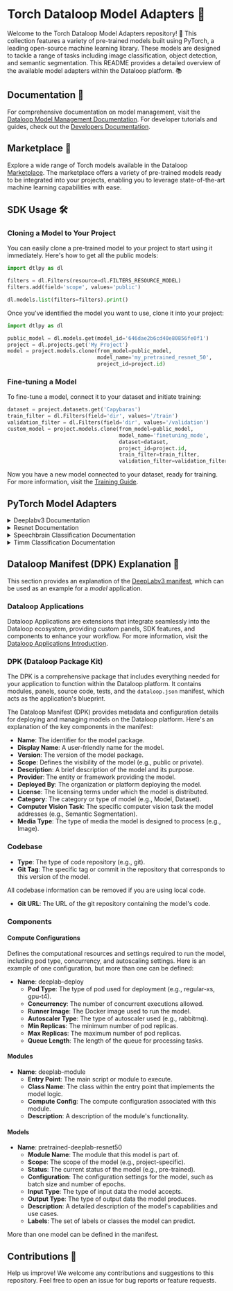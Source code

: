 # Torch Dataloop Model Adapters 🚀

Welcome to the Torch Dataloop Model Adapters repository! 🎉 This collection features a variety of pre-trained models built using PyTorch, a leading open-source machine learning library. These models are designed to tackle a range of tasks including image classification, object detection, and semantic segmentation. This README provides a detailed overview of the available model adapters within the Dataloop platform. 📚

## Documentation 📖

For comprehensive documentation on model management, visit the [Dataloop Model Management Documentation](https://dataloop.ai/docs).
For developer tutorials and guides, check out the [Developers Documentation](https://developers.dataloop.ai/tutorials/model_management/).

## Marketplace 🛒

Explore a wide range of Torch models available in the Dataloop [Marketplace](https://console.dataloop.ai/marketplace). The marketplace offers a variety of pre-trained models ready to be integrated into your projects, enabling you to leverage state-of-the-art machine learning capabilities with ease.

## SDK Usage 🛠️

### Cloning a Model to Your Project

You can easily clone a pre-trained model to your project to start using it immediately. Here's how to get all the public models:

```python
import dtlpy as dl

filters = dl.Filters(resource=dl.FILTERS_RESOURCE_MODEL)
filters.add(field='scope', values='public')

dl.models.list(filters=filters).print()
```

Once you've identified the model you want to use, clone it into your project:

```python
import dtlpy as dl

public_model = dl.models.get(model_id='646dae2b6cd40e80856fe0f1')
project = dl.projects.get('My Project')
model = project.models.clone(from_model=public_model,
                             model_name='my_pretrained_resnet_50',
                             project_id=project.id)
```

### Fine-tuning a Model

To fine-tune a model, connect it to your dataset and initiate training:

```python
dataset = project.datasets.get('Capybaras')
train_filter = dl.Filters(field='dir', values='/train')
validation_filter = dl.Filters(field='dir', values='/validation')
custom_model = project.models.clone(from_model=public_model,
                                    model_name='finetuning_mode',
                                    dataset=dataset,
                                    project_id=project.id,
                                    train_filter=train_filter,
                                    validation_filter=validation_filter)
```

Now you have a new model connected to your dataset, ready for training. For more information, visit the [Training Guide](https://developers.dataloop.ai/tutorials/model_management/ai_library/chapter/#train).

## PyTorch Model Adapters

<details>
<summary>Deeplabv3 Documentation</summary>

# DeepLabV3 Semantic Segmentation Model Adapter

## Introduction

This repo is a model integration
between [PyTorch DeepLabV3](https://pytorch.org/hub/pytorch_vision_deeplabv3_resnet101/) object
detection model and [Dataloop](https://dataloop.ai/).

DeepLab is a series of semantic segmentation models designed for high-performance scene understanding tasks.
By leveraging techniques such as atrous convolution and spatial pyramid pooling, DeepLab achieves state-of-the-art
performance in semantic segmentation while maintaining efficiency. This integration aims to provide a seamless workflow
for utilizing DeepLab models within the Dataloop platform.

## Requirements

* An account in the [Dataloop platform](https://console.dataloop.ai/)
* dtlpy
* torch>=1.8
* torchvision>0.9
* imbalanced-learn
* imblearn
* imgaug
* scikit-image>0.20.0
* scikit-learn

## Installation

To install the package and create the DeepLabV3 model adapter, you will need
a [project](https://developers.dataloop.ai/tutorials/getting_started/sdk_overview/chapter/#to-create-a-new-project) and
a [dataset](https://developers.dataloop.ai/tutorials/data_management/manage_datasets/chapter/#create-dataset) in the
Dataloop platform. The dataset should
have [directories](https://developers.dataloop.ai/tutorials/data_management/manage_datasets/chapter/#create-directory)
containing its training and validation subsets.

## Cloning

For instruction how to clone the pretrained model for prediction
click [here](https://developers.dataloop.ai/tutorials/model_management/ai_library/chapter/#predicting)

## Training and Fine-tuning

For fine tuning on a custom dataset,
click [here](https://developers.dataloop.ai/tutorials/model_management/ai_library/chapter/#finetune-on-a-custom-dataset)

### Editing the configuration

To edit configurations via the platform, go to the DeepLabV3 page in the Model Management and edit the json
file displayed there or, via the SDK, by editing the model configuration.
Click [here](https://developers.dataloop.ai/tutorials/model_management/ai_library/chapter/#model-configuration) for more
information.

The basic configurations included are:

* ```epochs```: Number of epochs to train the model (default: ```100```)
* ```batch_size```: Batch size to be used during the training (default: ```16```)
* ```input_size```: Size of the input images for training (default: ```256```)
* ```augmentation```:  Boolean indicating whether to apply data augmentation during training (default: ```true```)
* ```conf_threshold```: Confidence threshold for predictions  (default ```0.8```)
* ```patience_epochs```: Number of epochs with no improvement after which training will be stopped (default ```10```)
* ```early_stopping```: Boolean indicating whether to apply early stopping by using ```patience_epochs``` (
  default ```true```)



</details>

<details>
<summary>Resnet Documentation</summary>

# ResNet Model Adapter

## Introduction

This repository provides a model integration between the ResNet classification model and the [Dataloop](https://dataloop.ai/) platform.

ResNet (Residual Networks) are a series of deep learning models designed for image classification tasks. They are known for their ability to train very deep networks by using residual connections, which help mitigate the vanishing gradient problem. This integration aims to provide a seamless workflow for utilizing ResNet models within the Dataloop platform.

## Requirements

* An account in the [Dataloop platform](https://console.dataloop.ai/)
* dtlpy
* torch>=1.8
* torchvision>0.9
* imgaug
* numpy
* tqdm

## Installation

To install the package and create the ResNet model adapter, you will need a [project](https://developers.dataloop.ai/tutorials/getting_started/sdk_overview/chapter/#to-create-a-new-project) and a [dataset](https://developers.dataloop.ai/tutorials/data_management/manage_datasets/chapter/#create-dataset) in the Dataloop platform. The dataset should have [directories](https://developers.dataloop.ai/tutorials/data_management/manage_datasets/chapter/#create-directory) containing its training and validation subsets.

## Cloning

For instructions on how to clone the pretrained model for prediction, click [here](https://developers.dataloop.ai/tutorials/model_management/ai_library/chapter/#predicting).

## Training and Fine-tuning

For fine-tuning on a custom dataset, click [here](https://developers.dataloop.ai/tutorials/model_management/ai_library/chapter/#finetune-on-a-custom-dataset).

### Editing the Configuration

To edit configurations via the platform, go to the ResNet page in the Model Management and edit the JSON file displayed there or, via the SDK, by editing the model configuration. Click [here](https://developers.dataloop.ai/tutorials/model_management/ai_library/chapter/#model-configuration) for more information.

The basic configurations included are:

* `epochs`: Number of epochs to train the model (default: `10`)
* `batch_size`: Batch size to be used during the training (default: `16`)
</details>

<details>
<summary>Speechbrain Classification Documentation</summary>

# SpeechBrain Encoder Decoder Model Adapter

## Introduction

This repo is a model integration between SpeechBrain for audio classification and [Dataloop](https://dataloop.ai/).

SpeechBrain is an open-source PyTorch toolkit that accelerates Conversational AI development, i.e., the technology behind speech assistants, chatbots, and large language models.
## Model Available

- [Spoken Language Identification Model](https://huggingface.co/speechbrain/lang-id-voxlingua107-ecapa)

## Requirements

- dtlpy
- torch>=1.8.0
- torchvision>=0.9
- speechbrain 
- torchaudio 
- soundfile
- An account in the [Dataloop platform](https://console.dataloop.ai/)

## Installation

To install the package and create the SpeechBrain model adapter, you will need a [project](https://developers.dataloop.ai/tutorials/getting_started/sdk_overview/chapter/#to-create-a-new-project) and a [dataset](https://developers.dataloop.ai/tutorials/data_management/manage_datasets/chapter/#create-dataset) in the
Dataloop platform.

## Deployment

After installing the pretrained model, it is necessary to deploy it, so it can be used
for prediction.

### Editing the configuration

To edit configurations, go to the model page in the Model Management section on the platform and edit the displayed JSON file or use the SDK to edit the model configuration. Basic configuration include:

- `conf_thresh`: confidence threshold for which a language is added to the predicted label.

## Sources and Further Reading

- [SpeechBrain Documentation](https://speechbrain.readthedocs.io/en/latest/)

## Acknowledgements

The original models paper and codebase can be found here:
- SpeechBrain paper on [arXiv](https://arxiv.org/abs/2106.04624) and codebase on [GitHub](https://github.com/speechbrain/speechbrain).

We appreciate their efforts in advancing the field and making their work accessible to the broader community.
</details>

<details>
<summary>Timm Classification Documentation</summary>

# TIMM Model Adapter

## Introduction

This repo is a model integration between TIMM models for classification [TIMM Models](https://huggingface.co/timm) and [Dataloop](https://dataloop.ai/).

PyTorch Image Models (timm) is a collection of image models, layers, utilities, optimizers, schedulers, data-loaders / augmentations, and reference training / validation scripts that aim to pull together a wide variety of SOTA models with ability to reproduce ImageNet training results.

## Models available

Various models and their variants can be used. To switch models, edit the model name in the configuration after installation from the Marketplace. The default models are:  trained or finetuned onImageNet1k (1k at the end of the model).

- EfficientNet (default: 'efficientnetv2_rw_s.ra2_in1k')
- HRNet (default: 'hrnet_w18.ms_aug_in1k')
- MobileNet (default: 'mobilenetv3_large_100.ra_in1k')

Other variants from these models can be found [here](https://huggingface.co/models?pipeline_tag=image-classification&library=timm) and used if trained or fine-tuned on ImageNet1k.

## Requirements

- dtlpy
- torch>=1.8.0
- torchvision>=0.9
- imbalanced-learn
- imgaug
- timm
- An account in the [Dataloop platform](https://console.dataloop.ai/)

## Installation

To install the package and create the TIMM model adapter, you will need a [project](https://developers.dataloop.ai/tutorials/getting_started/sdk_overview/chapter/#to-create-a-new-project) and a [dataset](https://developers.dataloop.ai/tutorials/data_management/manage_datasets/chapter/#create-dataset) in the
Dataloop platform. The dataset should have [directories](https://developers.dataloop.ai/tutorials/data_management/manage_datasets/chapter/#create-directory), tags or you can use DQL filter to have training and validation subsets.

## Training and Fine-tuning

For finetuning on a custom dataset, follow the instructions [here](https://developers.dataloop.ai/tutorials/model_management/ai_library/chapter/#finetune-on-a-custom-dataset).

### Editing the configuration

To edit configurations, go to the TIMM model page in the Model Management section on the platform and edit the displayed JSON file or use the SDK to edit the model configuration. Basic configurations include:

- `model_name`: the name of the model from [here](https://huggingface.co/models?pipeline_tag=image-classification&library=timm) (default: see 'Models available')
- `weights_filename`:  name of the model weights file (default: "model.pth")
- `batch_size`: batch size to be used during the training (default: 16)
- `num_epochs`: number of epochs to train the model (default: 10)

Click [here](https://developers.dataloop.ai/tutorials/model_management/ai_library/chapter/#model-configuration) for more information.

## Deployment

After installing the pretrained model or fine-tuning it on your data, it is necessary to deploy it, so it can be used
for prediction.

## Sources and Further Reading

- [EfficientNet Documentation](https://huggingface.co/docs/transformers/en/model_doc/efficientnet)
- [HRNet Documentation](https://huggingface.co/docs/timm/en/models/hrnet)
- [MobileNetV3 Documentation](https://pytorch.org/vision/main/models/mobilenetv3.html)

## Acknowledgements

The original models paper and codebase can be found here:
- EfficientNet paper on [arXiv](https://arxiv.org/abs/1905.11946) and codebase on [GitHub](https://github.com/huggingface/pytorch-image-models/blob/main/timm/models/efficientnet.py)
- HRNet paper on [arXiv](https://arxiv.org/abs/1908.07919) and codebase on [GitHub](https://github.com/HRNet/HRNet-Image-Classification)
- MobileNet paper on [arXiv](https://arxiv.org/pdf/1905.02244) and codebase on [GitHub](https://github.com/pytorch/vision/blob/main/torchvision/models/mobilenetv3.py).

We appreciate their efforts in advancing the field and making their work accessible to the broader community.
</details>

## Dataloop Manifest (DPK) Explanation 📜

This section provides an explanation of the [DeepLabv3 manifest](adapters\deeplabv3\dataloop.json), which can be used as an example for a *model* application.

### Dataloop Applications
Dataloop Applications are extensions that integrate seamlessly into the Dataloop ecosystem, providing custom panels, SDK features, and components to enhance your workflow. For more information, visit the [Dataloop Applications Introduction](https://developers.dataloop.ai/tutorials/applications/introduction/chapter).

### DPK (Dataloop Package Kit)
The DPK is a comprehensive package that includes everything needed for your application to function within the Dataloop platform. It contains modules, panels, source code, tests, and the `dataloop.json` manifest, which acts as the application's blueprint.

The Dataloop Manifest (DPK) provides metadata and configuration details for deploying and managing models on the Dataloop platform. Here's an explanation of the key components in the manifest:

- **Name**: The identifier for the model package.
- **Display Name**: A user-friendly name for the model.
- **Version**: The version of the model package.
- **Scope**: Defines the visibility of the model (e.g., public or private).
- **Description**: A brief description of the model and its purpose.
- **Provider**: The entity or framework providing the model.
- **Deployed By**: The organization or platform deploying the model.
- **License**: The licensing terms under which the model is distributed.
- **Category**: The category or type of model (e.g., Model, Dataset).
- **Computer Vision Task**: The specific computer vision task the model addresses (e.g., Semantic Segmentation).
- **Media Type**: The type of media the model is designed to process (e.g., Image).

### Codebase
- **Type**: The type of code repository (e.g., git).
- **Git Tag**: The specific tag or commit in the repository that corresponds to this version of the model.

All codebase information can be removed if you are using local code.
- **Git URL**: The URL of the git repository containing the model's code.
### Components
#### Compute Configurations
Defines the computational resources and settings required to run the model, including pod type, concurrency, and autoscaling settings. Here is an example of one configuration, but more than one can be defined:

- **Name**: deeplab-deploy
  - **Pod Type**: The type of pod used for deployment (e.g., regular-xs, gpu-t4).
  - **Concurrency**: The number of concurrent executions allowed.
  - **Runner Image**: The Docker image used to run the model.
  - **Autoscaler Type**: The type of autoscaler used (e.g., rabbitmq).
  - **Min Replicas**: The minimum number of pod replicas.
  - **Max Replicas**: The maximum number of pod replicas.
  - **Queue Length**: The length of the queue for processing tasks.

#### Modules
- **Name**: deeplab-module
  - **Entry Point**: The main script or module to execute.
  - **Class Name**: The class within the entry point that implements the model logic.
  - **Compute Config**: The compute configuration associated with this module.
  - **Description**: A description of the module's functionality.

#### Models
- **Name**: pretrained-deeplab-resnet50
  - **Module Name**: The module that this model is part of.
  - **Scope**: The scope of the model (e.g., project-specific).
  - **Status**: The current status of the model (e.g., pre-trained).
  - **Configuration**: The configuration settings for the model, such as batch size and number of epochs.
  - **Input Type**: The type of input data the model accepts.
  - **Output Type**: The type of output data the model produces.
  - **Description**: A detailed description of the model's capabilities and use cases.
  - **Labels**: The set of labels or classes the model can predict.

More than one model can be defined in the manifest.

## Contributions 🤝

Help us improve! We welcome any contributions and suggestions to this repository.
Feel free to open an issue for bug reports or feature requests.
